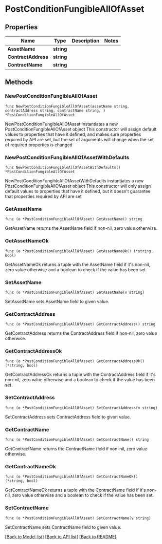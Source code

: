 # PostConditionFungibleAllOfAsset

## Properties

Name | Type | Description | Notes
------------ | ------------- | ------------- | -------------
**AssetName** | **string** |  | 
**ContractAddress** | **string** |  | 
**ContractName** | **string** |  | 

## Methods

### NewPostConditionFungibleAllOfAsset

`func NewPostConditionFungibleAllOfAsset(assetName string, contractAddress string, contractName string, ) *PostConditionFungibleAllOfAsset`

NewPostConditionFungibleAllOfAsset instantiates a new PostConditionFungibleAllOfAsset object
This constructor will assign default values to properties that have it defined,
and makes sure properties required by API are set, but the set of arguments
will change when the set of required properties is changed

### NewPostConditionFungibleAllOfAssetWithDefaults

`func NewPostConditionFungibleAllOfAssetWithDefaults() *PostConditionFungibleAllOfAsset`

NewPostConditionFungibleAllOfAssetWithDefaults instantiates a new PostConditionFungibleAllOfAsset object
This constructor will only assign default values to properties that have it defined,
but it doesn't guarantee that properties required by API are set

### GetAssetName

`func (o *PostConditionFungibleAllOfAsset) GetAssetName() string`

GetAssetName returns the AssetName field if non-nil, zero value otherwise.

### GetAssetNameOk

`func (o *PostConditionFungibleAllOfAsset) GetAssetNameOk() (*string, bool)`

GetAssetNameOk returns a tuple with the AssetName field if it's non-nil, zero value otherwise
and a boolean to check if the value has been set.

### SetAssetName

`func (o *PostConditionFungibleAllOfAsset) SetAssetName(v string)`

SetAssetName sets AssetName field to given value.


### GetContractAddress

`func (o *PostConditionFungibleAllOfAsset) GetContractAddress() string`

GetContractAddress returns the ContractAddress field if non-nil, zero value otherwise.

### GetContractAddressOk

`func (o *PostConditionFungibleAllOfAsset) GetContractAddressOk() (*string, bool)`

GetContractAddressOk returns a tuple with the ContractAddress field if it's non-nil, zero value otherwise
and a boolean to check if the value has been set.

### SetContractAddress

`func (o *PostConditionFungibleAllOfAsset) SetContractAddress(v string)`

SetContractAddress sets ContractAddress field to given value.


### GetContractName

`func (o *PostConditionFungibleAllOfAsset) GetContractName() string`

GetContractName returns the ContractName field if non-nil, zero value otherwise.

### GetContractNameOk

`func (o *PostConditionFungibleAllOfAsset) GetContractNameOk() (*string, bool)`

GetContractNameOk returns a tuple with the ContractName field if it's non-nil, zero value otherwise
and a boolean to check if the value has been set.

### SetContractName

`func (o *PostConditionFungibleAllOfAsset) SetContractName(v string)`

SetContractName sets ContractName field to given value.



[[Back to Model list]](../README.md#documentation-for-models) [[Back to API list]](../README.md#documentation-for-api-endpoints) [[Back to README]](../README.md)


